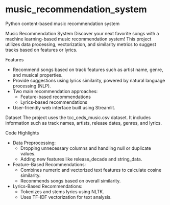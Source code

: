 # music_recommendation_system
Python content-based music recommendation system

Music Recommendation System
Discover your next favorite songs with a machine learning-based music recommendation system! This project utilizes data processing, vectorization, and similarity metrics to suggest tracks based on features or lyrics.


Features
- Recommend songs based on track features such as artist name, genre, and musical properties.
- Provide suggestions using lyrics similarity, powered by natural language processing (NLP).
- Two main recommendation approaches:
  - Feature-based recommendations
  - Lyrics-based recommendations
- User-friendly web interface built using Streamlit.


Dataset
The project uses the tcc_ceds_music.csv dataset. It includes information such as track names, artists, release dates, genres, and lyrics.


Code Highlights
- Data Preprocessing:
  - Dropping unnecessary columns and handling null or duplicate values.
  - Adding new features like release_decade and string_data.
- Feature-Based Recommendations:
  - Combines numeric and vectorized text features to calculate cosine similarity.
  - Recommends songs based on overall similarity.
- Lyrics-Based Recommendations:
  - Tokenizes and stems lyrics using NLTK.
  - Uses TF-IDF vectorization for text analysis.
